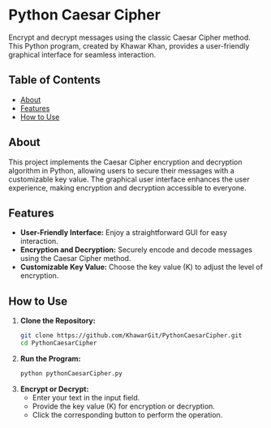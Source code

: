 # Python Caesar Cipher

Encrypt and decrypt messages using the classic Caesar Cipher method. This Python program, created by Khawar Khan, provides a user-friendly graphical interface for seamless interaction.

## Table of Contents

- [About](#about)
- [Features](#features)
- [How to Use](#how-to-use)
  
## About

This project implements the Caesar Cipher encryption and decryption algorithm in Python, allowing users to secure their messages with a customizable key value. The graphical user interface enhances the user experience, making encryption and decryption accessible to everyone.

## Features

- **User-Friendly Interface:** Enjoy a straightforward GUI for easy interaction.
- **Encryption and Decryption:** Securely encode and decode messages using the Caesar Cipher method.
- **Customizable Key Value:** Choose the key value (K) to adjust the level of encryption.

## How to Use

1. **Clone the Repository:**
   ```bash
   git clone https://github.com/KhawarGit/PythonCaesarCipher.git
   cd PythonCaesarCipher
2. **Run the Program:**
   ```bash
   python pythonCaesarCipher.py
3. **Encrypt or Decrypt:**
    * Enter your text in the input field.
    * Provide the key value (K) for encryption or decryption.
    * Click the corresponding button to perform the operation.
